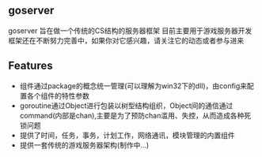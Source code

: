 ## goserver

goserver 旨在做一个传统的CS结构的服务器框架
目前主要用于游戏服务器开发
框架还在不断努力完善中，如果你对它感兴趣，请关注它的动态或者参与进来

## Features

* 组件通过package的概念统一管理(可以理解为win32下的dll)，由config来配置各个组件的特性参数
* goroutine通过Object进行包装以树型结构组织，Object间的通信通过command(内部是chan),主要是为了预防chan滥用、失控，从而造成各种死锁问题
* 提供了时间，任务，事务，计划工作，网络通讯，模块管理的内置组件
* 提供一套传统的游戏服务器架构(制作中...)